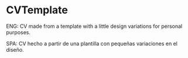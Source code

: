 # CVTemplate

ENG:
CV made from a template with a little design variations for personal purposes.

SPA:
CV hecho a partir de una plantilla con pequeñas variaciones en el diseño.
